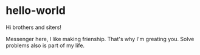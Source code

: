 # hello-world

Hi brothers and siters!

Messenger here, I like making frienship. That's why I'm greating you.
Solve problems also is part of my life.
